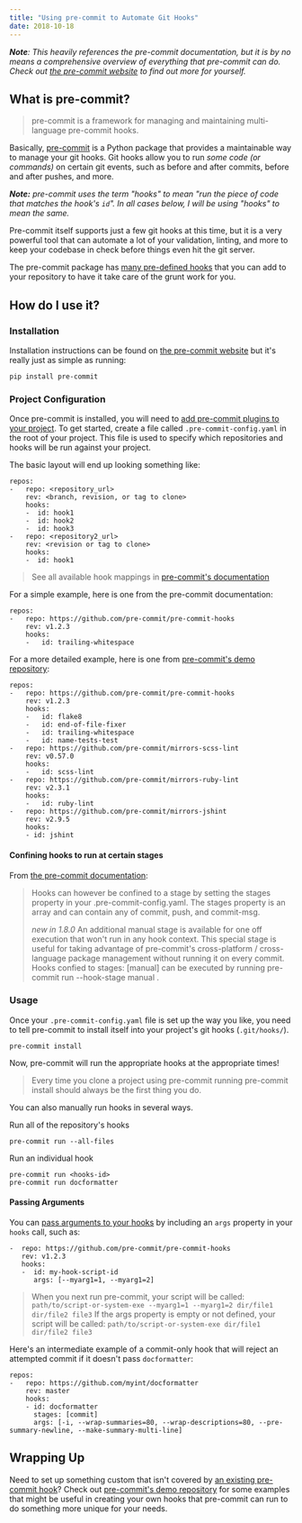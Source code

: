 ```yaml
---
title: "Using pre-commit to Automate Git Hooks"
date: 2018-10-18
---
```


_**Note**: This heavily references the pre-commit documentation, but it is by no means a
comprehensive overview of everything that pre-commit can do. Check out
[the pre-commit website](https://pre-commit.com) to find out more for yourself._

## What is pre-commit?

> pre-commit is a framework for managing and maintaining multi-language pre-commit hooks.

Basically, [pre-commit](https://pre-commit.com) is a Python package that
provides a maintainable way to manage your git hooks. Git hooks allow you to run
_some code (or commands)_ on certain git events, such as before and after
commits, before and after pushes, and more.

_**Note:** pre-commit uses the term "hooks" to mean "run the piece of code that matches
the hook's `id`". In all cases below, I will be using "hooks" to mean the same._

Pre-commit itself supports just a few git hooks at this time, but it is a very
powerful tool that can automate a lot of your validation, linting, and more to
keep your codebase in check before things even hit the git server.

The pre-commit package has [many pre-defined hooks](https://pre-commit.com/hooks.html)
that you can add to your repository to have it take care of the grunt work for
you.

## How do I use it?

### Installation

Installation instructions can be found on [the pre-commit website](https://pre-commit.com/#install)
but it's really just as simple as running:

```
pip install pre-commit
```

### Project Configuration

Once pre-commit is installed, you will need to [add pre-commit plugins to your project](https://pre-commit.com/#plugins).
To get started, create a file called `.pre-commit-config.yaml` in the root of
your project. This file is used to specify which repositories and hooks will be
run against your project.

The basic layout will end up looking something like:

```
repos:
-   repo: <repository_url>
    rev: <branch, revision, or tag to clone>
    hooks:
    -  id: hook1
    -  id: hook2
    -  id: hook3
-   repo: <repository2_url>
    rev: <revision or tag to clone>
    hooks:
    -  id: hook1
```

> See all available hook mappings in [pre-commit's documentation](https://pre-commit.com/#pre-commit-configyaml---hooks)

For a simple example, here is one from the pre-commit documentation:

```
repos:
-   repo: https://github.com/pre-commit/pre-commit-hooks
    rev: v1.2.3
    hooks:
    -   id: trailing-whitespace
```

For a more detailed example, here is one from [pre-commit's demo repository](https://github.com/pre-commit/demo-repo/blob/master/.pre-commit-config.yaml):

```
repos:
-   repo: https://github.com/pre-commit/pre-commit-hooks
    rev: v1.2.3
    hooks:
    -   id: flake8
    -   id: end-of-file-fixer
    -   id: trailing-whitespace
    -   id: name-tests-test
-   repo: https://github.com/pre-commit/mirrors-scss-lint
    rev: v0.57.0
    hooks:
    -   id: scss-lint
-   repo: https://github.com/pre-commit/mirrors-ruby-lint
    rev: v2.3.1
    hooks:
    -   id: ruby-lint
-   repo: https://github.com/pre-commit/mirrors-jshint
    rev: v2.9.5
    hooks:
    - id: jshint
```

#### Confining hooks to run at certain stages

From [the pre-commit documentation](https://pre-commit.com/#confining-hooks-to-run-at-certain-stages):

> Hooks can however be confined to a stage by setting the stages property in
> your .pre-commit-config.yaml. The stages property is an array and can contain
> any of commit, push, and commit-msg.
> 
> _new in 1.8.0_ An additional manual stage is available for one off execution
> that won't run in any hook context. This special stage is useful for taking
> advantage of pre-commit's cross-platform / cross-language package management
> without running it on every commit. Hooks confied to stages: [manual] can be
> executed by running pre-commit run --hook-stage manual <hookid>.

### Usage

Once your `.pre-commit-config.yaml` file is set up the way you like, you need to
tell pre-commit to install itself into your project's git hooks (`.git/hooks/`).

```
pre-commit install
```

Now, pre-commit will run the appropriate hooks at the appropriate times!

> Every time you clone a project using pre-commit running pre-commit install
> should always be the first thing you do.

You can also manually run hooks in several ways.

Run all of the repository's hooks

```
pre-commit run --all-files
```

Run an individual hook
```
pre-commit run <hooks-id>
pre-commit run docformatter
```

#### Passing Arguments

You can [pass arguments to your hooks](https://pre-commit.com/#passing-arguments-to-hooks)
by including an `args` property in your `hooks` call, such as:

```
-  repo: https://github.com/pre-commit/pre-commit-hooks
   rev: v1.2.3
   hooks:
   -  id: my-hook-script-id
      args: [--myarg1=1, --myarg1=2]
```

> When you next run pre-commit, your script will be called:
> `path/to/script-or-system-exe --myarg1=1 --myarg1=2 dir/file1 dir/file2 file3`
> If the args property is empty or not defined, your script will be called:
> `path/to/script-or-system-exe dir/file1 dir/file2 file3`

Here's an intermediate example of a commit-only hook that will reject an
attempted commit if it doesn't pass `docformatter`:

```
repos:
-   repo: https://github.com/myint/docformatter
    rev: master
    hooks:
    - id: docformatter
      stages: [commit]
      args: [-i, --wrap-summaries=80, --wrap-descriptions=80, --pre-summary-newline, --make-summary-multi-line]
```

## Wrapping Up

Need to set up something custom that isn't covered by [an existing pre-commit hook](https://pre-commit.com/#pre-commit-configyaml---hooks)?
Check out [pre-commit's demo repository](https://github.com/pre-commit/demo-repo/blob/master/.pre-commit-config.yaml)
for some examples that might be useful in creating your own hooks that
pre-commit can run to do something more unique for your needs.
